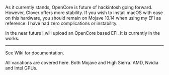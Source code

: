 As it currently stands, OpenCore is future of hackintosh going forward. However, Clover offers more stability. If you wish to install macOS with ease on this hardware, you should remain on Mojave 10.14 when using my EFI as reference. I have had zero complications or instability.

In the near future I will upload an OpenCore based EFI. It is currently in the works.

---

See Wiki for documentation.

All variations are covered here. Both Mojave and High Sierra. AMD, Nvidia and Intel GPUs.
